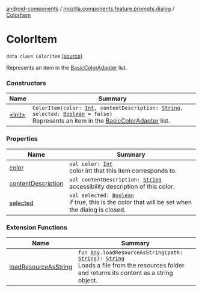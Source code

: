 [android-components](../../index.md) / [mozilla.components.feature.prompts.dialog](../index.md) / [ColorItem](./index.md)

# ColorItem

`data class ColorItem` [(source)](https://github.com/mozilla-mobile/android-components/blob/master/components/feature/prompts/src/main/java/mozilla/components/feature/prompts/dialog/BasicColorAdapter.kt#L33)

Represents an item in the [BasicColorAdapter](#) list.

### Constructors

| Name | Summary |
|---|---|
| [&lt;init&gt;](-init-.md) | `ColorItem(color: `[`Int`](https://kotlinlang.org/api/latest/jvm/stdlib/kotlin/-int/index.html)`, contentDescription: `[`String`](https://kotlinlang.org/api/latest/jvm/stdlib/kotlin/-string/index.html)`, selected: `[`Boolean`](https://kotlinlang.org/api/latest/jvm/stdlib/kotlin/-boolean/index.html)` = false)`<br>Represents an item in the [BasicColorAdapter](#) list. |

### Properties

| Name | Summary |
|---|---|
| [color](color.md) | `val color: `[`Int`](https://kotlinlang.org/api/latest/jvm/stdlib/kotlin/-int/index.html)<br>color int that this item corresponds to. |
| [contentDescription](content-description.md) | `val contentDescription: `[`String`](https://kotlinlang.org/api/latest/jvm/stdlib/kotlin/-string/index.html)<br>accessibility description of this color. |
| [selected](selected.md) | `val selected: `[`Boolean`](https://kotlinlang.org/api/latest/jvm/stdlib/kotlin/-boolean/index.html)<br>if true, this is the color that will be set when the dialog is closed. |

### Extension Functions

| Name | Summary |
|---|---|
| [loadResourceAsString](../../mozilla.components.support.test.file/kotlin.-any/load-resource-as-string.md) | `fun `[`Any`](https://kotlinlang.org/api/latest/jvm/stdlib/kotlin/-any/index.html)`.loadResourceAsString(path: `[`String`](https://kotlinlang.org/api/latest/jvm/stdlib/kotlin/-string/index.html)`): `[`String`](https://kotlinlang.org/api/latest/jvm/stdlib/kotlin/-string/index.html)<br>Loads a file from the resources folder and returns its content as a string object. |
